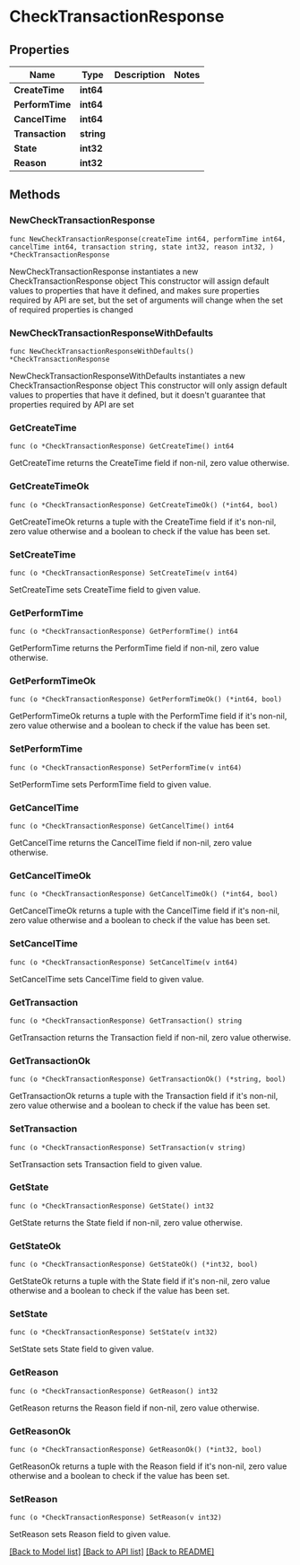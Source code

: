 # CheckTransactionResponse

## Properties

Name | Type | Description | Notes
------------ | ------------- | ------------- | -------------
**CreateTime** | **int64** |  | 
**PerformTime** | **int64** |  | 
**CancelTime** | **int64** |  | 
**Transaction** | **string** |  | 
**State** | **int32** |  | 
**Reason** | **int32** |  | 

## Methods

### NewCheckTransactionResponse

`func NewCheckTransactionResponse(createTime int64, performTime int64, cancelTime int64, transaction string, state int32, reason int32, ) *CheckTransactionResponse`

NewCheckTransactionResponse instantiates a new CheckTransactionResponse object
This constructor will assign default values to properties that have it defined,
and makes sure properties required by API are set, but the set of arguments
will change when the set of required properties is changed

### NewCheckTransactionResponseWithDefaults

`func NewCheckTransactionResponseWithDefaults() *CheckTransactionResponse`

NewCheckTransactionResponseWithDefaults instantiates a new CheckTransactionResponse object
This constructor will only assign default values to properties that have it defined,
but it doesn't guarantee that properties required by API are set

### GetCreateTime

`func (o *CheckTransactionResponse) GetCreateTime() int64`

GetCreateTime returns the CreateTime field if non-nil, zero value otherwise.

### GetCreateTimeOk

`func (o *CheckTransactionResponse) GetCreateTimeOk() (*int64, bool)`

GetCreateTimeOk returns a tuple with the CreateTime field if it's non-nil, zero value otherwise
and a boolean to check if the value has been set.

### SetCreateTime

`func (o *CheckTransactionResponse) SetCreateTime(v int64)`

SetCreateTime sets CreateTime field to given value.


### GetPerformTime

`func (o *CheckTransactionResponse) GetPerformTime() int64`

GetPerformTime returns the PerformTime field if non-nil, zero value otherwise.

### GetPerformTimeOk

`func (o *CheckTransactionResponse) GetPerformTimeOk() (*int64, bool)`

GetPerformTimeOk returns a tuple with the PerformTime field if it's non-nil, zero value otherwise
and a boolean to check if the value has been set.

### SetPerformTime

`func (o *CheckTransactionResponse) SetPerformTime(v int64)`

SetPerformTime sets PerformTime field to given value.


### GetCancelTime

`func (o *CheckTransactionResponse) GetCancelTime() int64`

GetCancelTime returns the CancelTime field if non-nil, zero value otherwise.

### GetCancelTimeOk

`func (o *CheckTransactionResponse) GetCancelTimeOk() (*int64, bool)`

GetCancelTimeOk returns a tuple with the CancelTime field if it's non-nil, zero value otherwise
and a boolean to check if the value has been set.

### SetCancelTime

`func (o *CheckTransactionResponse) SetCancelTime(v int64)`

SetCancelTime sets CancelTime field to given value.


### GetTransaction

`func (o *CheckTransactionResponse) GetTransaction() string`

GetTransaction returns the Transaction field if non-nil, zero value otherwise.

### GetTransactionOk

`func (o *CheckTransactionResponse) GetTransactionOk() (*string, bool)`

GetTransactionOk returns a tuple with the Transaction field if it's non-nil, zero value otherwise
and a boolean to check if the value has been set.

### SetTransaction

`func (o *CheckTransactionResponse) SetTransaction(v string)`

SetTransaction sets Transaction field to given value.


### GetState

`func (o *CheckTransactionResponse) GetState() int32`

GetState returns the State field if non-nil, zero value otherwise.

### GetStateOk

`func (o *CheckTransactionResponse) GetStateOk() (*int32, bool)`

GetStateOk returns a tuple with the State field if it's non-nil, zero value otherwise
and a boolean to check if the value has been set.

### SetState

`func (o *CheckTransactionResponse) SetState(v int32)`

SetState sets State field to given value.


### GetReason

`func (o *CheckTransactionResponse) GetReason() int32`

GetReason returns the Reason field if non-nil, zero value otherwise.

### GetReasonOk

`func (o *CheckTransactionResponse) GetReasonOk() (*int32, bool)`

GetReasonOk returns a tuple with the Reason field if it's non-nil, zero value otherwise
and a boolean to check if the value has been set.

### SetReason

`func (o *CheckTransactionResponse) SetReason(v int32)`

SetReason sets Reason field to given value.



[[Back to Model list]](../README.md#documentation-for-models) [[Back to API list]](../README.md#documentation-for-api-endpoints) [[Back to README]](../README.md)


